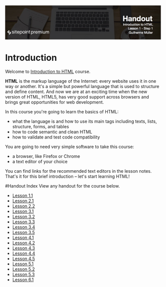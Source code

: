 ![](/headers/head1.1.jpg)
# Introduction

Welcome to [Introduction to HTML](https://www.sitepoint.com/premium/courses/introduction-to-html-2897) course.

**HTML** is the markup language of the Internet: every website uses it in one way or another. It's a simple but powerful language that is used to structure and define content. And now we are at an exciting time when the new version of HTML, HTML5, has very good support across browsers and brings great opportunities for web development.

In this course you're going to learn the basics of HTML: 

* what the language is and how to use its main tags including texts, lists, structure, forms, and tables
* how to code semantic and clean HTML
* how to validate and test code compatibility

You are going to need very simple software to take this course:

* a browser, like Firefox or Chrome
* a text editor of your choice

You can find links for the recommended text editors in the lesson notes. That's it for this brief introduction – let's start learning HTML!

#Handout Index
View any handout for the course below.
* [Lesson 1.1](Introduction_to_HTML_handouts/1-1.md)
* [Lesson 2.1](Introduction_to_HTML_handouts/2-1.md)
* [Lesson 2.2](Introduction_to_HTML_handouts/2-2.md)
* [Lesson 3.1](Introduction_to_HTML_handouts/3-1.md)
* [Lesson 3.2](Introduction_to_HTML_handouts/3-2.md)
* [Lesson 3.3](Introduction_to_HTML_handouts/3-3.md)
* [Lesson 3.4](Introduction_to_HTML_handouts/3-4.md)
* [Lesson 3.5](Introduction_to_HTML_handouts/3-5.md)
* [Lesson 4.1](Introduction_to_HTML_handouts/4-1.md)
* [Lesson 4.2](Introduction_to_HTML_handouts/4-2.md)
* [Lesson 4.3](Introduction_to_HTML_handouts/4-3.md)
* [Lesson 4.4](Introduction_to_HTML_handouts/4-4.md)
* [Lesson 4.5](Introduction_to_HTML_handouts/4-5.md)
* [Lesson 5.1](Introduction_to_HTML_handouts/5-1.md)
* [Lesson 5.2](Introduction_to_HTML_handouts/5-2.md)
* [Lesson 5.3](Introduction_to_HTML_handouts/5-3.md)
* [Lesson 6.1](Introduction_to_HTML_handouts/6-1.md)
